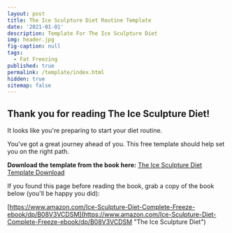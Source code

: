 ```yaml
---
layout: post
title: The Ice Sculpture Diet Routine Template
date: '2021-01-01'
description: Template For The Ice Sculpture Diet
img: header.jpg
fig-caption: null
tags:
  - Fat Freezing
published: true
permalink: /template/index.html
hidden: true
sitemap: false
---
```

## Thank you for reading The Ice Sculpture Diet!

It looks like you're preparing to start your diet routine.

You've got a great journey ahead of you. This free template should help set you on the right path.

<strong>Download the template from the book here:</strong>
<a href="http://icesculpturediet.com/files/ISD_Template.pdf" target="_blank">The Ice Sculpture Diet Template Download</a>

If you found this page before reading the book, grab a copy of the book below (you'll be happy you did):

[https://www.amazon.com/Ice-Sculpture-Diet-Complete-Freeze-ebook/dp/B08V3VCDSM](https://www.amazon.com/Ice-Sculpture-Diet-Complete-Freeze-ebook/dp/B08V3VCDSM "The Ice Sculpture Diet")
